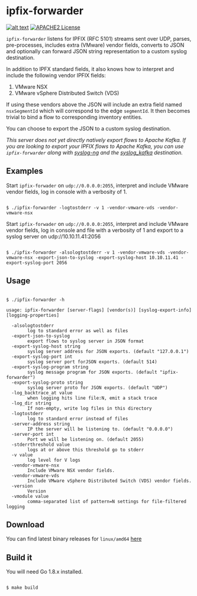 # ipfix-forwarder

[![alt text](https://travis-ci.org/anguenot/ipfix-forwarder.svg?branch=master "Travis CI build status")](https://travis-ci.org/anguenot/ipfix-forwarder)
[![APACHE2 License](https://img.shields.io/badge/license-Apache2.0-blue.svg?style=flat-square)](https://opensource.org/licenses/Apache-2.0)


`ipfix-forwarder` listens for IPFIX (RFC 5101) streams sent over UDP, parses, 
pre-processes, includes extra (VMware) vendor fields, converts to JSON and 
optionally can forward JSON string representation to a custom syslog destination.

In addition to IPFX standard fields, it also knows how to interpret and include 
the following vendor IPFIX fields:

1. VMware NSX
2. VMware vSphere Distributed Switch (VDS)

If using these vendors above the JSON will include an extra field named 
`nsxSegmentId` which will correspond to the edge `segmentId`. It then becomes 
trivial to bind a flow to corresponding inventory entities.

You can choose to export the JSON to a custom syslog destination.

*This server does not yet directly natively export flows to Apache Kafka. 
If you are looking to export your IPFIX flows to Apache Kafka, you can use 
`ipfix-forwarder` along with [syslog-ng](https://github.com/balabit/syslog-ng/) 
and the [syslog_kafka](https://github.com/ilanddev/syslogng_kafka) destination.*

## Examples

Start `ipfix-forwader` on `udp://0.0.0.0:2055`, interpret and include VMware 
vendor fields, log in console with a verbosity of 1.

```console

$ ./ipfix-forwarder -logtostderr -v 1 -vendor-vmware-vds -vendor-vmware-nsx

```

Start `ipfix-forwader` on `udp://0.0.0.0:2055`, interpret and include VMware 
vendor fields, log in console and file with a verbosity of 1 and export to a 
syslog server on udp://10.10.11.41:2056

```console

$ ./ipfix-forwarder -alsologtostderr -v 1 -vendor-vmware-vds -vendor-vmware-nsx -export-json-to-syslog -export-syslog-host 10.10.11.41 -export-syslog-port 2056 

```

## Usage

```console

$ ./ipfix-forwarder -h

usage: ipfix-forwarder [server-flags] [vendor(s)] [syslog-export-info] [logging-properties]

  -alsologtostderr
        log to standard error as well as files
  -export-json-to-syslog
        export flows to syslog server in JSON format
  -export-syslog-host string
        syslog server address for JSON exports. (default "127.0.0.1")
  -export-syslog-port int
        syslog server port forJSON exports. (default 514)
  -export-syslog-program string
        syslog message program for JSON exports. (default "ipfix-forwarder")
  -export-syslog-proto string
        syslog server proto for JSON exports. (default "UDP")
  -log_backtrace_at value
        when logging hits line file:N, emit a stack trace
  -log_dir string
        If non-empty, write log files in this directory
  -logtostderr
        log to standard error instead of files
  -server-address string
        IP the server will be listening to. (default "0.0.0.0")
  -server-port int
        Port we will be listening on. (default 2055)
  -stderrthreshold value
        logs at or above this threshold go to stderr
  -v value
        log level for V logs
  -vendor-vmware-nsx
        Include VMware NSX vendor fields.
  -vendor-vmware-vds
        Include VMware vSphere Distributed Switch (VDS) vendor fields.
  -version
        Version
  -vmodule value
        comma-separated list of pattern=N settings for file-filtered logging

```

## Download

You can find latest binary releases for `linux/amd64` [here](https://github.com/anguenot/ipfix-forwarder/releases/latest)

## Build it

You will need Go 1.8.x installed.

```console

$ make build

```
